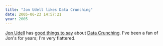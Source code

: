```yaml
---
title: "Jon Udell likes Data Crunching"
date: 2005-06-23 14:57:21
year: 2005
---
```

<a href="http://weblog.infoworld.com/udell">Jon Udell</a> has <a href="http://weblog.infoworld.com/udell/2005/06/23.html">good things to say</a>	about <a href="http://www.amazon.com/exec/obidos/redirect?path=ASIN/0974514071&amp;link_code=as2&amp;camp=1789&amp;tag=thirdbit-20&amp;creative=9325">Data Crunching</a>.  I've been a fan of Jon's for years; I'm very flattered.
